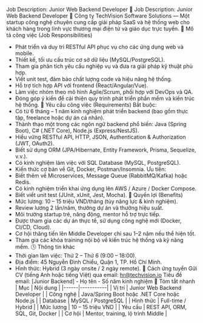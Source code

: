Job Description: Junior Web Backend Developer
🧩 Job Description: Junior Web Backend Developer
🏢 Công ty
TechVision Software Solutions — Một startup công nghệ chuyên cung cấp giải pháp SaaS và hệ thống web cho khách hàng trong lĩnh vực thương mại điện tử và giáo dục trực tuyến.
🎯 Mô tả công việc (Job Responsibilities)
- Phát triển và duy trì RESTful API phục vụ cho các ứng dụng web và mobile.
- Thiết kế, tối ưu cấu trúc cơ sở dữ liệu (MySQL/PostgreSQL).
- Tham gia phân tích yêu cầu nghiệp vụ và đưa ra giải pháp kỹ thuật phù hợp.
- Viết unit test, đảm bảo chất lượng code và hiệu năng hệ thống.
- Hỗ trợ tích hợp API với frontend (React/Angular/Vue).
- Làm việc nhóm theo mô hình Agile/Scrum, phối hợp với DevOps và QA.
- Đóng góp ý kiến để cải thiện quy trình phát triển phần mềm và kiến trúc hệ thống.
🧠 Yêu cầu công việc (Requirements)
Bắt buộc:
- Có từ 6 tháng – 1 năm kinh nghiệm phát triển backend (bao gồm thực tập, freelance hoặc dự án cá nhân).
- Thành thạo một trong các ngôn ngữ backend phổ biến: Java (Spring Boot), C# (.NET Core), Node.js (Express/NestJS).
- Hiểu vững RESTful API, HTTP, JSON, Authentication & Authorization (JWT, OAuth2).
- Biết sử dụng ORM (JPA/Hibernate, Entity Framework, Prisma, Sequelize, v.v.).
- Có kinh nghiệm làm việc với SQL Database (MySQL, PostgreSQL).
- Kiến thức cơ bản về Git, Docker, Postman/Insomnia.
Ưu tiên:
- Biết thêm về Microservices, Message Queue (RabbitMQ/Kafka) hoặc Redis.
- Có kinh nghiệm triển khai ứng dụng lên AWS / Azure / Docker Compose.
- Biết viết unit test (JUnit, xUnit, Jest, Mocha).
🌱 Quyền lợi (Benefits)
- Mức lương: 10 – 15 triệu VND/tháng (tùy năng lực & kinh nghiệm).
- Review lương 2 lần/năm, thưởng dự án và thưởng hiệu suất.
- Môi trường startup trẻ, năng động, mentor hỗ trợ trực tiếp.
- Được tham gia các dự án thực tế, sử dụng công nghệ mới (Docker, CI/CD, Cloud).
- Cơ hội thăng tiến lên Middle Developer chỉ sau 1–2 năm nếu thể hiện tốt.
- Tham gia các khóa training nội bộ về kiến trúc hệ thống và kỹ năng mềm.
🕓 Thông tin khác
- Thời gian làm việc: Thứ 2 – Thứ 6 (9:00 – 18:00).
- Địa điểm: 45 Nguyễn Đình Chiểu, Quận 1, TP. Hồ Chí Minh.
- Hình thức: Hybrid (3 ngày onsite / 2 ngày remote).
📩 Cách ứng tuyển
Gửi CV (tiếng Anh hoặc tiếng Việt) qua email: hr@techvision.io
Tiêu đề email: [Junior Backend] - Họ tên - Số năm kinh nghiệm
📘 Tóm tắt nhanh
| Mục | Nội dung |
|------|-----------|
| Vị trí | Junior Web Backend Developer |
| Công nghệ | Java/Spring Boot hoặc .NET Core hoặc Node.js |
| Database | MySQL / PostgreSQL |
| Hình thức | Full-time / Hybrid |
| Mức lương | 10 – 15 triệu VND |
| Yêu cầu | REST API, ORM, SQL, Git, Docker |
| Cơ hội | Mentor, training, lộ trình Middle |

